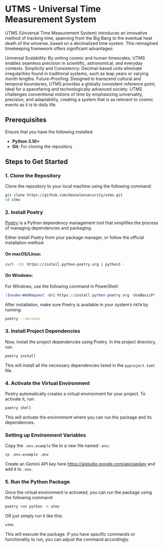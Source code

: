 
# UTMS - Universal Time Measurement System

UTMS (Universal Time Measurement System) introduces an innovative
method of tracking time, spanning from the Big Bang to the eventual
heat death of the universe, based on a decimalized time system. This
reimagined timekeeping framework offers significant advantages:

Universal Scalability: By uniting cosmic and human timescales, UTMS
enables seamless precision in scientific, astronomical, and everyday
contexts.  Simplicity and Consistency: Decimal-based units eliminate
irregularities found in traditional systems, such as leap years or
varying month lengths.  Future-Proofing: Designed to transcend
cultural and temporal boundaries, UTMS provides a globally consistent
reference point, ideal for a spacefaring and technologically advanced
society.  UTMS challenges conventional notions of time by emphasizing
universality, precision, and adaptability, creating a system that is
as relevant to cosmic events as it is to daily life.

## Prerequisites

Ensure that you have the following installed:
- **Python 3.10+**
- **Git**: For cloning the repository

## Steps to Get Started

### 1. Clone the Repository

Clone the repository to your local machine using the following command:

```bash
git clone https://github.com/danielonsecurity/utms.git
cd utms
```

### 2. Install Poetry

[Poetry](https://python-poetry.org/) is a Python dependency management
tool that simplifies the process of managing dependencies and
packaging.

Either install Poetry from your package manager, or follow the official installation method:

#### On macOS/Linux:

```bash
curl -sSL https://install.python-poetry.org | python3 -
```

#### On Windows:

For Windows, use the following command in PowerShell:

```powershell
(Invoke-WebRequest -Uri https://install.python-poetry.org -UseBasicP) | python -
```

After installation, make sure Poetry is available in your system’s `PATH` by running:

```bash
poetry --version
```

### 3. Install Project Dependencies

Now, install the project dependencies using Poetry. In the project directory, run:

```bash
poetry install
```

This will install all the necessary dependencies listed in the `pyproject.toml` file.

### 4. Activate the Virtual Environment

Poetry automatically creates a virtual environment for your project. To activate it, run:

```bash
poetry shell
```

This will activate the environment where you can run the package and its dependencies.

### Setting up Environment Variables

Copy the `.env.example` file to a new file named `.env`:
```bash
cp .env.example .env
```

Create an Gemini API key here https://aistudio.google.com/app/apikey and add it to `.env`.


### 5. Run the Python Package

Once the virtual environment is activated, you can run the package using the following command:

```bash
poetry run python -m utms
```

OR just simply run it like this:

```bash
utms
```


This will execute the package. If you have specific commands or
functionality to run, you can adjust the command accordingly.
